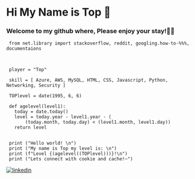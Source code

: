 <h1>Hi My Name is Top 🍵 </h1>


<h3> Welcome to my github where, Please enjoy your stay!👋😄 </h3>


```py3 
 from net.library import stackoverflow, reddit, googling.how-to-%%%, documentaions


 
 player = "Top"

 skill = [ Azure, AWS, MySQL, HTML, CSS, Javascript, Python, Networking, Security ]

 TOPlevel = date(1995, 6, 6)

 def agelevel(level1):
   today = date.today()
   level = today.year - level1.year - (
       (today.month, today.day) < (level1.month, level1.day))
   return level


 print ("Hello world! \n")
 print ("My name is Top my level is: \n")
 print (f"Level {(agelevel((TOPlevel)))}!\n")
 print ("Lets connect with cookie and cache!~")
```

<p> 
<a href="https://www.linkedin.com/in/woraphong-mingsong/" rel="nofollow noreferrer">
    <img src="https://img.shields.io/badge/LinkedIn-0077B5?style=for-the-badge&logo=linkedin&logoColor=white" target="_blank" alt="linkedin"
/a>
</p>
